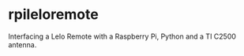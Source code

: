 rpileloremote
=============

Interfacing a Lelo Remote with a Raspberry Pi, Python and a TI C2500 antenna.
